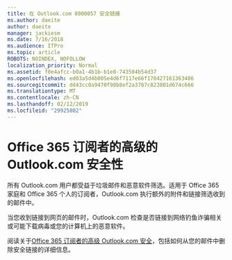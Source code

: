 ```yaml
---
title: 在 Outlook.com 8000057 安全链接
ms.author: daeite
author: daeite
manager: jackiesm
ms.date: 7/16/2018
ms.audience: ITPro
ms.topic: article
ROBOTS: NOINDEX, NOFOLLOW
localization_priority: Normal
ms.assetid: f0e4afcc-b0a1-4b1b-b1e8-743504b54d37
ms.openlocfilehash: ed03a5d4b005e4d6f7117e66f170427161363486
ms.sourcegitcommit: dd43cc0a9470f98b8ef2a3787c823801d674c666
ms.translationtype: MT
ms.contentlocale: zh-CN
ms.lasthandoff: 02/12/2019
ms.locfileid: "29925802"
---
```

# <a name="advanced-outlookcom-security-for-office-365-subscribers"></a>Office 365 订阅者的高级的 Outlook.com 安全性

所有 Outlook.com 用户都受益于垃圾邮件和恶意软件筛选。适用于 Office 365 家庭和 Office 365 个人的订阅者，Outlook.com 执行额外的附件和链接筛选收到的邮件中。
  
当您收到链接到网页的邮件时，Outlook.com 检查是否链接到网络钓鱼诈骗相关或可能下载病毒或您的计算机上的恶意软件。
  
阅读关于[Office 365 订阅者的高级 Outlook.com 安全](https://go.microsoft.com/fwlink/p/?linkid=2006140)，包括如何从您的邮件中删除安全链接的详细信息。
  

